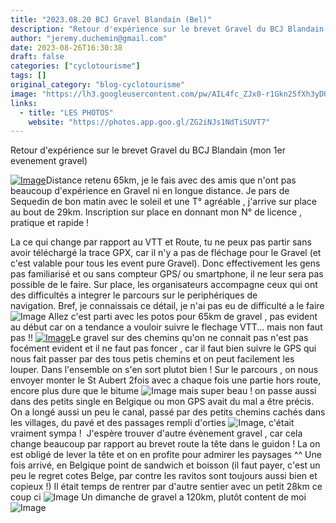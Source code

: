 ```yaml
---
title: "2023.08.20 BCJ Gravel Blandain (Bel)"
description: "Retour d'expérience sur le brevet Gravel du BCJ Blandain (mon 1er evenement gravel)"
author: "jeremy.duchemin@gmail.com"
date: 2023-08-26T16:30:38
draft: false
categories: ["cyclotourisme"]
tags: []
original_category: "blog-cyclotourisme"
image: "https://lh3.googleusercontent.com/pw/AIL4fc_ZJx0-r1Gkn25fXh3yDUuGH0BPHB7I-KTKl_7oH9rhKaeZgslnT_AmphhIvORQIaSM48PDcnMMOPChC4Lh2WZYfrY_7pnQ7vC3wogtstK_o0d9gB-OJjp7H0B2CdYAkz09CRMBu_Ig5q5KdCJbE6RXPw=w1785-h1005-s-no?authuser=0"
links:
  - title: "LES PHOTOS"
    website: "https://photos.app.goo.gl/ZG2iNJs1NdTiSUVT7"
---
```


Retour d'expérience sur le brevet Gravel du BCJ Blandain (mon 1er evenement gravel)

<!--more-->

[![Image](https://lh3.googleusercontent.com/pw/AIL4fc8UpJZshiIo3aTO_gAJoRylfNzQ0dE2cVUEFgVq8ojEn14GSxl-5jLvfBSjiUN6GKCjy0kxHH1VqGM4FlVmkL8BVzty4eEk9fAvR4wJBLZCqSVPEJ5T1QeJgPTDu9HH3G7GSIr-YvRCgraNHag1GVbByQ=w1785-h1005-s-no?authuser=0)](https://lh3.googleusercontent.com/pw/AIL4fc8UpJZshiIo3aTO_gAJoRylfNzQ0dE2cVUEFgVq8ojEn14GSxl-5jLvfBSjiUN6GKCjy0kxHH1VqGM4FlVmkL8BVzty4eEk9fAvR4wJBLZCqSVPEJ5T1QeJgPTDu9HH3G7GSIr-YvRCgraNHag1GVbByQ=w1785-h1005-s-no?authuser=0)Distance retenu 65km, je le fais avec des amis que n'ont pas beaucoup d'expérience en Gravel ni en longue distance.&nbsp;Je pars de Sequedin de bon matin avec le soleil et une T° agréable , j'arrive sur place au bout de 29km.&nbsp;Inscription sur place en donnant mon N° de licence , pratique et rapide !

La ce qui change par rapport au VTT et Route, tu ne peux pas partir sans avoir téléchargé la trace GPX, car il n'y a pas de fléchage pour le Gravel (et c'est valable pour tous les event pure Gravel).&nbsp;Donc effectivement les gens pas familiarisé et ou sans compteur GPS/ ou smartphone, il ne leur sera pas possible de le faire.&nbsp;Sur place, les organisateurs accompagne ceux qui ont des difficultés a integrer le parcours sur le periphériques de navigation.&nbsp;Bref, je connaissais ce détail, je n'ai pas eu de difficulté a le faire ![Image](https://static.xx.fbcdn.net/images/emoji.php/v9/ta5/1.5/16/1f642.png)
Allez c'est parti avec les potos pour 65km de gravel , pas evident au début car on a tendance a vouloir suivre le flechage VTT... mais non faut pas !!
[![Image](https://lh3.googleusercontent.com/pw/AIL4fc-ao8CLd6M3PQKaPPThBm9Ev4MYANj8YrV_b54Yza34iz5XfZwXegRXocUeAo0Hz-57PQRl2f2bDEqcnNwDfYgngcIaQBB6ZxCMSEnA8hesQEX8vLdh2AO1ASgJ9o-elg-ANlXc2vdAMd46OpQNBDkwcvs-yyTNQo7kpiKC8oqN_gqZs6ZTLRytfKrXknxMHJDHcXotlN7OGRKJE6N9nVpEFcUP7KRZpGbeZYDrdvg4XwfImP7zt3vdosaetNLdjQTFZlzWDB-2XJmXXQLZX_TpmW2ownn7Y2FDlIiu1jVj_-AF5ujY5s5yKSUzKkZIldt1dxGnLt_IynA86KXxpK9PHIyyKasXMPRiqlV2rIXn5d7yo2Pv2JODpAhtKIPSnPn9ehYbzzr85lT46g1BDNvihZBpO7BuRyIyP72k80jriXy_2B_u2kLGiyky61AgIRSWzINteQpz4tC55ZHI3mNeSqLYZvUo4Pt9Hc7zpUz_41-skIz6RZsc34qNFCORd2Q_IhKF9ZXxE1SvX9zvDGgNY6vsYrXPklVdTuEC6RHCyvTV7saFdlWvHb-VSGIzsCEYcwimVSfAeP42etyqnK5QAGeqe4fPowrHcSJ1-IW1EaAU-U9jdw5VcXd9OPo4SE-S9Gi8c8-Nrp4Lu7bNgd1vrnAg44fLUG1JZni0GKdbOdOip5EO9EF72jNxJ2YlHF5ZtlBIVSYRqDC8il79unNNvubHKAQPHtFjUhOzRG47-ynedWBpnYTU97pwwRvMl8VSJhhV2YZ-p6oBRF64yDE5kQMPc505xTlTl2nXcYANr1ugtFHJpbTJgiy7t94uqWisR-YF_cKFTka0XvoVOzLc0oC8sVLQmmrd2R8Du7He9dsp221riN922KyHk_gQniggJkicLsXMIQnNnWrquWbk668OgiW62Hku36-IJ6_IOpgDe_s2dC0aCq_h_8s=w1785-h1005-s-no?authuser=0)](https://lh3.googleusercontent.com/pw/AIL4fc-ao8CLd6M3PQKaPPThBm9Ev4MYANj8YrV_b54Yza34iz5XfZwXegRXocUeAo0Hz-57PQRl2f2bDEqcnNwDfYgngcIaQBB6ZxCMSEnA8hesQEX8vLdh2AO1ASgJ9o-elg-ANlXc2vdAMd46OpQNBDkwcvs-yyTNQo7kpiKC8oqN_gqZs6ZTLRytfKrXknxMHJDHcXotlN7OGRKJE6N9nVpEFcUP7KRZpGbeZYDrdvg4XwfImP7zt3vdosaetNLdjQTFZlzWDB-2XJmXXQLZX_TpmW2ownn7Y2FDlIiu1jVj_-AF5ujY5s5yKSUzKkZIldt1dxGnLt_IynA86KXxpK9PHIyyKasXMPRiqlV2rIXn5d7yo2Pv2JODpAhtKIPSnPn9ehYbzzr85lT46g1BDNvihZBpO7BuRyIyP72k80jriXy_2B_u2kLGiyky61AgIRSWzINteQpz4tC55ZHI3mNeSqLYZvUo4Pt9Hc7zpUz_41-skIz6RZsc34qNFCORd2Q_IhKF9ZXxE1SvX9zvDGgNY6vsYrXPklVdTuEC6RHCyvTV7saFdlWvHb-VSGIzsCEYcwimVSfAeP42etyqnK5QAGeqe4fPowrHcSJ1-IW1EaAU-U9jdw5VcXd9OPo4SE-S9Gi8c8-Nrp4Lu7bNgd1vrnAg44fLUG1JZni0GKdbOdOip5EO9EF72jNxJ2YlHF5ZtlBIVSYRqDC8il79unNNvubHKAQPHtFjUhOzRG47-ynedWBpnYTU97pwwRvMl8VSJhhV2YZ-p6oBRF64yDE5kQMPc505xTlTl2nXcYANr1ugtFHJpbTJgiy7t94uqWisR-YF_cKFTka0XvoVOzLc0oC8sVLQmmrd2R8Du7He9dsp221riN922KyHk_gQniggJkicLsXMIQnNnWrquWbk668OgiW62Hku36-IJ6_IOpgDe_s2dC0aCq_h_8s=w1785-h1005-s-no?authuser=0)Le gravel sur des chemins qu'on ne connait pas n'est pas focément evident et il ne faut pas foncer , car il faut bien suivre le GPS qui nous fait passer par des tous petis chemins et on peut facilement les louper.&nbsp;Dans l'ensemble on s'en sort plutot bien !&nbsp;Sur le parcours , on nous envoyer monter le St Aubert 2fois avec a chaque fois une partie hors route, encore plus dure que le bitume ![Image](https://static.xx.fbcdn.net/images/emoji.php/v9/t1a/1.5/16/1f62e.png) mais super beau !&nbsp;on passe aussi dans des petits single en Belgique ou mon GPS avait du mal a être précis.
On a longé aussi un peu le canal, passé par des petits chemins cachés dans les villages, du pavé et des passages rempli d'orties ![Image](https://static.xx.fbcdn.net/images/emoji.php/v9/taa/1.5/16/1f603.png), c'était vraiment sympa !&nbsp;
J'espère trouver d'autre évènement gravel , car cela change beaucoup par rapport au brevet route la tête dans le guidon !
La on est obligé de lever la tête et on en profite pour admirer les paysages ^^
Une fois arrivé, en Belgique point de sandwich et boisson (il faut payer, c'est un peu le regret cotes Belge, par contre les ravitos sont toujours aussi bien et copieux !)
Il était temps de rentrer par d'autre sentier avec un petit 28km ce coup ci ![Image](https://static.xx.fbcdn.net/images/emoji.php/v9/ta5/1.5/16/1f642.png)
Un dimanche de gravel a 120km, plutôt content de moi ![Image](https://static.xx.fbcdn.net/images/emoji.php/v9/ta5/1.5/16/1f642.png)